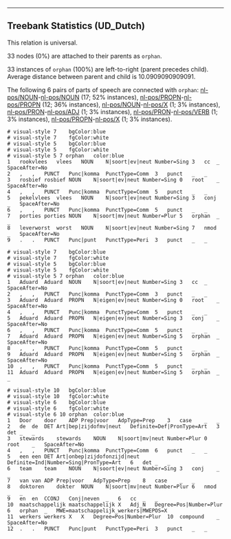 

--------------------------------------------------------------------------------

## Treebank Statistics (UD_Dutch)

This relation is universal.

33 nodes (0%) are attached to their parents as `orphan`.

33 instances of `orphan` (100%) are left-to-right (parent precedes child).
Average distance between parent and child is 10.0909090909091.

The following 6 pairs of parts of speech are connected with `orphan`: [nl-pos/NOUN]()-[nl-pos/NOUN]() (17; 52% instances), [nl-pos/PROPN]()-[nl-pos/PROPN]() (12; 36% instances), [nl-pos/NOUN]()-[nl-pos/X]() (1; 3% instances), [nl-pos/PRON]()-[nl-pos/ADJ]() (1; 3% instances), [nl-pos/PRON]()-[nl-pos/VERB]() (1; 3% instances), [nl-pos/PROPN]()-[nl-pos/X]() (1; 3% instances).


~~~ conllu
# visual-style 7	bgColor:blue
# visual-style 7	fgColor:white
# visual-style 5	bgColor:blue
# visual-style 5	fgColor:white
# visual-style 5 7 orphan	color:blue
1	rookvlees	vlees	NOUN	N|soort|ev|neut	Number=Sing	3	cc	_	SpaceAfter=No
2	,	,	PUNCT	Punc|komma	PunctType=Comm	3	punct	_	_
3	rosbief	rosbief	NOUN	N|soort|ev|neut	Number=Sing	0	root	_	SpaceAfter=No
4	,	,	PUNCT	Punc|komma	PunctType=Comm	5	punct	_	_
5	pekelvlees	vlees	NOUN	N|soort|ev|neut	Number=Sing	3	conj	_	SpaceAfter=No
6	,	,	PUNCT	Punc|komma	PunctType=Comm	5	punct	_	_
7	porties	porties	NOUN	N|soort|mv|neut	Number=Plur	5	orphan	_	_
8	leverworst	worst	NOUN	N|soort|ev|neut	Number=Sing	7	nmod	_	SpaceAfter=No
9	.	.	PUNCT	Punc|punt	PunctType=Peri	3	punct	_	_

~~~


~~~ conllu
# visual-style 7	bgColor:blue
# visual-style 7	fgColor:white
# visual-style 5	bgColor:blue
# visual-style 5	fgColor:white
# visual-style 5 7 orphan	color:blue
1	Aduard	Aduard	NOUN	N|soort|ev|neut	Number=Sing	3	cc	_	SpaceAfter=No
2	,	,	PUNCT	Punc|komma	PunctType=Comm	3	punct	_	_
3	Aduard	Aduard	PROPN	N|eigen|ev|neut	Number=Sing	0	root	_	SpaceAfter=No
4	,	,	PUNCT	Punc|komma	PunctType=Comm	5	punct	_	_
5	Aduard	Aduard	PROPN	N|eigen|ev|neut	Number=Sing	3	conj	_	SpaceAfter=No
6	,	,	PUNCT	Punc|komma	PunctType=Comm	5	punct	_	_
7	Aduard	Aduard	PROPN	N|eigen|ev|neut	Number=Sing	5	orphan	_	SpaceAfter=No
8	,	,	PUNCT	Punc|komma	PunctType=Comm	5	punct	_	_
9	Aduard	Aduard	PROPN	N|eigen|ev|neut	Number=Sing	5	orphan	_	SpaceAfter=No
10	,	,	PUNCT	Punc|komma	PunctType=Comm	5	punct	_	_
11	Aduard	Aduard	PROPN	N|eigen|ev|neut	Number=Sing	5	orphan	_	_

~~~


~~~ conllu
# visual-style 10	bgColor:blue
# visual-style 10	fgColor:white
# visual-style 6	bgColor:blue
# visual-style 6	fgColor:white
# visual-style 6 10 orphan	color:blue
1	Door	door	ADP	Prep|voor	AdpType=Prep	3	case	_	_
2	de	de	DET	Art|bep|zijdofmv|neut	Definite=Def|PronType=Art	3	det	_	_
3	stewards	stewards	NOUN	N|soort|mv|neut	Number=Plur	0	root	_	SpaceAfter=No
4	,	,	PUNCT	Punc|komma	PunctType=Comm	6	punct	_	_
5	een	een	DET	Art|onbep|zijdofonzijd|neut	Definite=Ind|Number=Sing|PronType=Art	6	det	_	_
6	team	team	NOUN	N|soort|ev|neut	Number=Sing	3	conj	_	_
7	van	van	ADP	Prep|voor	AdpType=Prep	8	case	_	_
8	doktoren	dokter	NOUN	N|soort|mv|neut	Number=Plur	6	nmod	_	_
9	en	en	CCONJ	Conj|neven	_	6	cc	_	_
10	maatschappelijk	maatschappelijk	X	Adj_N	Degree=Pos|Number=Plur	6	orphan	_	MWE=maatschappelijk_werkers|MWEPOS=X
11	werkers	werkers	X	X	Degree=Pos|Number=Plur	10	compound	_	SpaceAfter=No
12	.	.	PUNCT	Punc|punt	PunctType=Peri	3	punct	_	_

~~~


